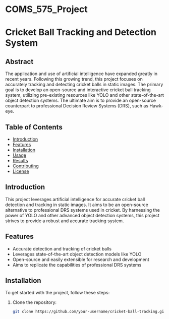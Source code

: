# COMS_575_Project

# Cricket Ball Tracking and Detection System

## Abstract
The application and use of artificial intelligence have expanded greatly in recent years. Following this growing trend, this project focuses on accurately tracking and detecting cricket balls in static images. The primary goal is to develop an open-source and interactive cricket ball tracking system, utilizing pre-existing resources like YOLO and other state-of-the-art object detection systems. The ultimate aim is to provide an open-source counterpart to professional Decision Review Systems (DRS), such as Hawk-eye.

## Table of Contents
- [Introduction](#introduction)
- [Features](#features)
- [Installation](#installation)
- [Usage](#usage)
- [Results](#results)
- [Contributing](#contributing)
- [License](#license)

## Introduction
This project leverages artificial intelligence for accurate cricket ball detection and tracking in static images. It aims to be an open-source alternative to professional DRS systems used in cricket. By harnessing the power of YOLO and other advanced object detection systems, this project strives to provide a robust and accurate tracking system.

## Features
- Accurate detection and tracking of cricket balls
- Leverages state-of-the-art object detection models like YOLO
- Open-source and easily extensible for research and development
- Aims to replicate the capabilities of professional DRS systems

## Installation
To get started with the project, follow these steps:

1. Clone the repository:
   ```bash
   git clone https://github.com/your-username/cricket-ball-tracking.git
